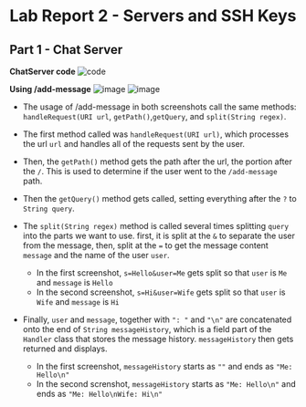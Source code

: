 # Lab Report 2  - Servers and SSH Keys


## Part 1 - Chat Server

**ChatServer code**
![code](https://github.com/davidluzfontes/cse15l-lab-reports/assets/149021334/0e25060c-9298-49d2-b92a-2d3ccc2937c7)


**Using /add-message**
![image](https://github.com/davidluzfontes/cse15l-lab-reports/assets/149021334/f02d662b-1b0b-40e8-a500-aad6fe8a9e79)
![image](https://github.com/davidluzfontes/cse15l-lab-reports/assets/149021334/c5884390-bb6c-4b77-975e-68736f710cac)
- The usage of /add-message in both screenshots call the same methods: `handleRequest(URI url`, `getPath()`,`getQuery`, and `split(String regex)`.

- The first method called was `handleRequest(URI url)`, which processes the url `url`
and handles all of the requests sent by the user.
- Then, the `getPath()` method gets the path after the url, the portion after the `/`. This is used to determine if the user
went to the `/add-message` path.
- Then the `getQuery()` method gets called, setting everything after the `?` to `String query`.
- The `split(String regex)` method is called several times splitting `query` into the parts we want to use.
first, it is split at the `&` to separate the user from the message, then, split at the `=` to get the message content `message`
and the name of the user `user`.
    - In the first screenshot, `s=Hello&user=Me` gets split so that `user` is `Me` and `message` is `Hello`
    - In the second screenshot, `s=Hi&user=Wife` gets split so that `user` is `Wife` and `message` is `Hi`
- Finally, `user` and `message`, together with `": "` and `"\n"` are concatenated onto the end of `String messageHistory`, 
which is a field part of the `Handler` class that stores the message history. `messageHistory` then gets returned and displays.
    - In the first screenshot, `messageHistory` starts as `""` and ends as `"Me: Hello\n"`
    - In the second screnshot, `messageHistory` starts as `"Me: Hello\n"` and ends as `"Me: Hello\nWife: Hi\n"`


